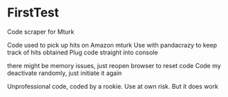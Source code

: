 # FirstTest
Code scraper for Mturk

Code used to pick up hits on Amazon mturk
Use with pandacrazy to keep track of hits obtained
Plug code straight into console

there might be memory issues, just reopen browser to reset code
Code my deactivate randomly, just initiate it again

Unprofessional code, coded by a rookie.  Use at own risk.  But it does work
